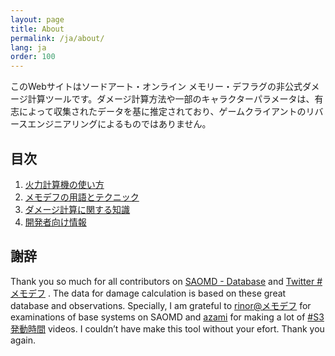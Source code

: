 ```yaml
---
layout: page
title: About
permalink: /ja/about/
lang: ja
order: 100
---
```

このWebサイトはソードアート・オンライン メモリー・デフラグの非公式ダメージ計算ツールです。ダメージ計算方法や一部のキャラクターパラメータは、有志によって収集されたデータを基に推定されており、ゲームクライアントのリバースエンジニアリングによるものではありません。

## 目次
1. [火力計算機の使い方](/ja/usage)
2. [メモデフの用語とテクニック](/ja/tips)
3. [ダメージ計算に関する知識](/ja/knowledge)
4. [開発者向け情報](/ja/developer)

## 謝辞
Thank you so much for all contributors on
[SAOMD - Database](https://saomd-fanadata.fr/)
and
[Twitter #メモデフ](https://twitter.com/search?q=%23%E3%83%A1%E3%83%A2%E3%83%87%E3%83%95)
.
The data for damage calculation is based on these great database and observations. 
Specially, I am grateful to [rinor@メモデフ](https://twitter.com/rinor7001)
for examinations of base systems on SAOMD and [azami](https://twitter.com/azami0172) for making a lot of [#S3発動時間](https://twitter.com/search?q=%23S3%E7%99%BA%E5%8B%95%E6%99%82%E9%96%93&src=typd) videos.
I couldn’t have make this tool without your efort. 
Thank you again.

